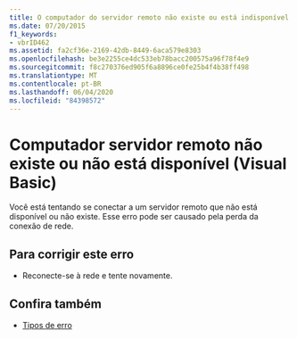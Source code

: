 ```yaml
---
title: O computador do servidor remoto não existe ou está indisponível
ms.date: 07/20/2015
f1_keywords:
- vbrID462
ms.assetid: fa2cf36e-2169-42db-8449-6aca579e8303
ms.openlocfilehash: be3e2255ce4dc533eb78bacc200575a96f78f4e9
ms.sourcegitcommit: f8c270376ed905f6a8896ce0fe25b4f4b38ff498
ms.translationtype: MT
ms.contentlocale: pt-BR
ms.lasthandoff: 06/04/2020
ms.locfileid: "84398572"
---
```

# <a name="the-remote-server-machine-does-not-exist-or-is-unavailable-visual-basic"></a>Computador servidor remoto não existe ou não está disponível (Visual Basic)
Você está tentando se conectar a um servidor remoto que não está disponível ou não existe. Esse erro pode ser causado pela perda da conexão de rede.  
  
## <a name="to-correct-this-error"></a>Para corrigir este erro  
  
- Reconecte-se à rede e tente novamente.  
  
## <a name="see-also"></a>Confira também

- [Tipos de erro](../programming-guide/language-features/error-types.md)
